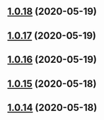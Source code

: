 ## [1.0.18](https://github.com/intellisysdcorp/covid-safe-paths/compare/1.0.17...1.0.18) (2020-05-19)



## [1.0.17](https://github.com/intellisysdcorp/covid-safe-paths/compare/1.0.16...1.0.17) (2020-05-19)



## [1.0.16](https://github.com/intellisysdcorp/covid-safe-paths/compare/1.0.15...1.0.16) (2020-05-19)



## [1.0.15](https://github.com/intellisysdcorp/covid-safe-paths/compare/1.0.14...1.0.15) (2020-05-18)



## [1.0.14](https://github.com/intellisysdcorp/covid-safe-paths/compare/1.0.13...1.0.14) (2020-05-18)



